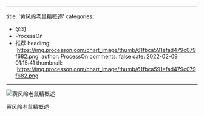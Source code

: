 
---
title: '黄风岭老鼠精概述'
categories: 
 - 学习
 - ProcessOn
 - 推荐
headimg: 'https://img.processon.com/chart_image/thumb/61fbca591efad479c079f682.png'
author: ProcessOn
comments: false
date: 2022-02-09 01:15:41
thumbnail: 'https://img.processon.com/chart_image/thumb/61fbca591efad479c079f682.png'
---

<div>   
<img class="thumb" alt="黄风岭老鼠精概述" src="https://img.processon.com/chart_image/thumb/61fbca591efad479c079f682.png" referrerpolicy="no-referrer">
<p>黄风岭老鼠精概述</p>  
</div>
            